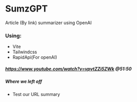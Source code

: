 # SumzGPT
Article (By link) summarizer using OpenAI
### Using:
- Vite
- Tailwindcss
- RapidApi(For openAI)
##### https://www.youtube.com/watch?v=vpvtZZi5ZWk @51:50
##### Where we left off
- Test our URL summary


